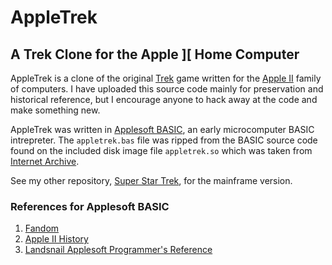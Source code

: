 # AppleTrek
## A Trek Clone for the Apple ][ Home Computer

AppleTrek is a clone of the original [Trek](https://en.wikipedia.org/wiki/Star_Trek_(1971_video_game)) game written for the [Apple II](https://en.wikipedia.org/wiki/Apple_II_series) family of computers. I have uploaded this source code mainly for preservation and historical reference, but I encourage anyone to hack away at the code and make something new.

AppleTrek was written in [Applesoft BASIC](https://en.wikipedia.org/wiki/Applesoft_BASIC), an early microcomputer BASIC intrepreter. The `appletrek.bas` file was ripped from the BASIC source code found on the included disk image file `appletrek.so` which was taken from [Internet Archive](https://archive.org/details/a2_Apple_Trek_1979_Apple).

See my other repository, [Super Star Trek](https://github.com/agiacalone/super-startrek), for the mainframe version.

### References for Applesoft BASIC
1. [Fandom](https://apple.fandom.com/wiki/Applesoft_BASIC)
2. [Apple II History](https://www.apple2history.org/history/ah16/#04)
3. [Landsnail Applesoft Programmer's Reference](https://www.landsnail.com/a2ref.htm)
